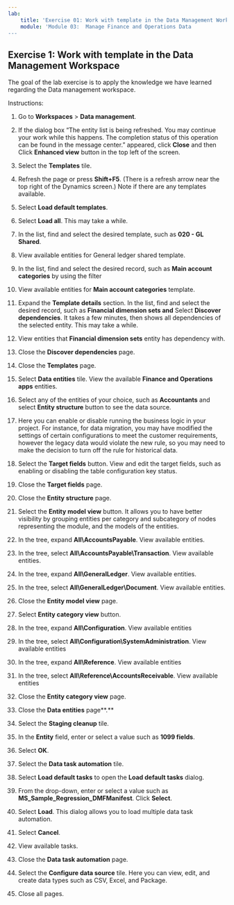 ```yaml
---
lab:
    title: 'Exercise 01: Work with template in the Data Management Workspace'
    module: 'Module 03:  Manage Finance and Operations Data
--- 
```

## Exercise 1: Work with template in the Data Management Workspace

The goal of the lab exercise is to apply the knowledge we have learned regarding the Data management workspace.

Instructions:

1. Go to **Workspaces** > **Data management**.

2. If the dialog box “The entity list is being refreshed. You may continue your work while this happens. The completion status of this operation can be found in the message center.” appeared, click **Close** and then Click **Enhanced view** button in the top left of the screen.

3. Select the **Templates** tile.

4. Refresh the page or press **Shift+F5**. (There is a refresh arrow near the top right of the Dynamics screen.) Note if there are any templates available.

5. Select **Load default templates**.

6. Select **Load all**. This may take a while.

7. In the list, find and select the desired template, such as **020 - GL Shared**.

8. View available entities for General ledger shared template.

9. In the list, find and select the desired record, such as **Main account categories** by using the filter

10. View available entities for **Main account categories** template.

11. Expand the **Template details** section. In the list, find and select the desired record, such as **Financial dimension sets and** Select **Discover dependencies**. It takes a few minutes, then shows all dependencies of the selected entity. This may take a while.

12. View entities that **Financial dimension sets** entity has dependency with.

13. Close the **Discover dependencies** page.

14. Close the **Templates** page.

15. Select **Data entities** tile. View the available **Finance and Operations apps** entities.

16. Select any of the entities of your choice, such as **Accountants** and select **Entity structure** button to see the data source. 

17. Here you can enable or disable running the business logic in your project. For instance, for data migration, you may have modified the settings of certain configurations to meet the customer requirements, however the legacy data would violate the new rule, so you may need to make the decision to turn off the rule for historical data.

18. Select the **Target fields** button. View and edit the target fields, such as enabling or disabling the table configuration key status.

19. Close the **Target fields** page.

20. Close the **Entity structure** page.

21. Select the **Entity model view** button. It allows you to have better visibility by grouping entities per category and subcategory of nodes representing the module, and the models of the entities.

22. In the tree, expand **All\AccountsPayable**. View available entities.

23. In the tree, select **All\AccountsPayable\Transaction**. View available entities.


24. In the tree, expand **All\GeneralLedger**. View available entities.

25. In the tree, select **All\GeneralLedger\Document**. View available entities.

26. Close the **Entity model view** page.

27. Select **Entity category view** button.


28. In the tree, expand **All\Configuration**. View available entities

29. In the tree, select **All\Configuration\SystemAdministration**. View available entities

30. In the tree, expand **All\Reference**. View available entities

31. In the tree, select **All\Reference\AccountsReceivable**. View available entities

32. Close the **Entity category view** page.

33. Close the **Data entities** page**.**

34. Select the **Staging cleanup** tile.

35. In the **Entity** field, enter or select a value such as **1099 fields**.

36. Select **OK**.

37. Select the **Data task automation** tile.

38. Select **Load default tasks** to open the **Load default tasks** dialog.

39. From the drop-down, enter or select a value such as **MS_Sample_Regression_DMFManifest**. Click **Select**.

40. Select **Load**. This dialog allows you to load multiple data task automation.

41. Select **Cancel**.

42. View available tasks.

43. Close the **Data task automation** page.

44. Select the **Configure data source** tile. Here you can view, edit, and create data types such as CSV, Excel, and Package.

45. Close all pages.
